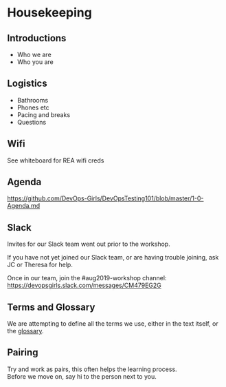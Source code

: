 # Housekeeping

## Introductions
* Who we are
* Who you are

## Logistics

* Bathrooms
* Phones etc
* Pacing and breaks
* Questions

## Wifi
See whiteboard for REA wifi creds

## Agenda
https://github.com/DevOps-Girls/DevOpsTesting101/blob/master/1-0-Agenda.md

## Slack

Invites for our Slack team went out prior to the workshop.

If you have not yet joined our Slack team, or are having trouble joining, ask JC or Theresa for help.

Once in our team, join the #aug2019-workshop channel:
https://devopsgirls.slack.com/messages/CM479EG2G

## Terms and Glossary

We are attempting to define all the terms we use, either in the text itself, or the [glossary](glossary.md).


## Pairing
Try and work as pairs, this often helps the learning process.</br>
Before we move on, say hi to the person next to you.</br>
